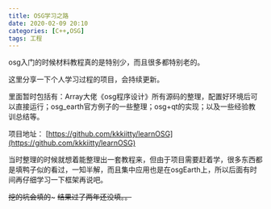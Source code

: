 ```yaml
---
title: OSG学习之路
date: 2020-02-09 20:10
categories: [C++,OSG]
tags: 工程
---
```


osg入门的时候材料教程真的是特别少，而且很多都特别老的。

这里分享一下个人学习过程的项目，会持续更新。

里面暂时包括有：Array大佬《osg程序设计》所有源码的整理，配置好环境后可以直接运行；osg_earth官方例子的一些整理；osg+qt的实现；以及一些经验教训总结等。

项目地址：
[https://github.com/kkkiitty/learnOSG](https://github.com/kkkiitty/learnOSG)

当时整理的时候就想着能整理出一套教程来，但由于项目需要赶着学，很多东西都是填鸭子似的看过，一知半解，而且集中应用也是在osgEarth上，所以后面有时间再仔细学习一下框架再说吧。

~~挖的坑会填的~~~
~~结果过了两年还没填。。~~